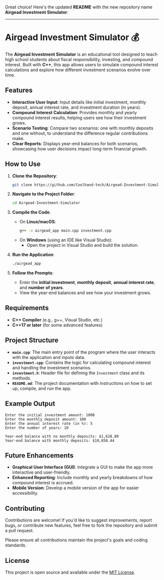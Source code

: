 Great choice! Here's the updated **README** with the new repository name **Airgead Investment Simulator**:

---

# Airgead Investment Simulator 💰

The **Airgead Investment Simulator** is an educational tool designed to teach high school students about fiscal responsibility, investing, and compound interest. Built with **C++**, this app allows users to simulate compound interest calculations and explore how different investment scenarios evolve over time.

## Features

- **Interactive User Input**: Input details like initial investment, monthly deposit, annual interest rate, and investment duration (in years).
- **Compound Interest Calculation**: Provides monthly and yearly compound interest results, helping users see how their investment grows.
- **Scenario Testing**: Compare two scenarios: one with monthly deposits and one without, to understand the difference regular contributions make.
- **Clear Reports**: Displays year-end balances for both scenarios, showcasing how user decisions impact long-term financial growth.

## How to Use

1. **Clone the Repository**:
   ```bash
   git clone https://github.com/Coolhand-tech/Airgead-Investment-Simulator.git
   ```

2. **Navigate to the Project Folder**:
   ```bash
   cd Airgead-Investment-Simulator
   ```

3. **Compile the Code**:
   - On **Linux/macOS**:
     ```bash
     g++ -o airgead_app main.cpp investment.cpp
     ```
   - On **Windows** (using an IDE like Visual Studio):
     - Open the project in Visual Studio and build the solution.

4. **Run the Application**:
   ```bash
   ./airgead_app
   ```

5. **Follow the Prompts**:
   - Enter the **initial investment**, **monthly deposit**, **annual interest rate**, and **number of years**.
   - View the year-end balances and see how your investment grows.

## Requirements

- **C++ Compiler** (e.g., g++, Visual Studio, etc.)
- **C++17 or later** (for some advanced features)

## Project Structure

- **`main.cpp`**: The main entry point of the program where the user interacts with the application and inputs data.
- **`investment.cpp`**: Contains the logic for calculating compound interest and handling the investment scenarios.
- **`investment.h`**: Header file for defining the `Investment` class and its methods.
- **`README.md`**: The project documentation with instructions on how to set up, compile, and run the app.

## Example Output

```plaintext
Enter the initial investment amount: 1000
Enter the monthly deposit amount: 100
Enter the annual interest rate (in %): 5
Enter the number of years: 10

Year-end balance with no monthly deposits: $1,628.89
Year-end balance with monthly deposits: $10,850.44
```

## Future Enhancements

- **Graphical User Interface (GUI)**: Integrate a GUI to make the app more interactive and user-friendly.
- **Enhanced Reporting**: Include monthly and yearly breakdowns of how compound interest is accrued.
- **Mobile Version**: Develop a mobile version of the app for easier accessibility.

## Contributing

Contributions are welcome! If you'd like to suggest improvements, report bugs, or contribute new features, feel free to fork the repository and submit a pull request.

Please ensure all contributions maintain the project's goals and coding standards.

## License

This project is open source and available under the [MIT License](LICENSE).
